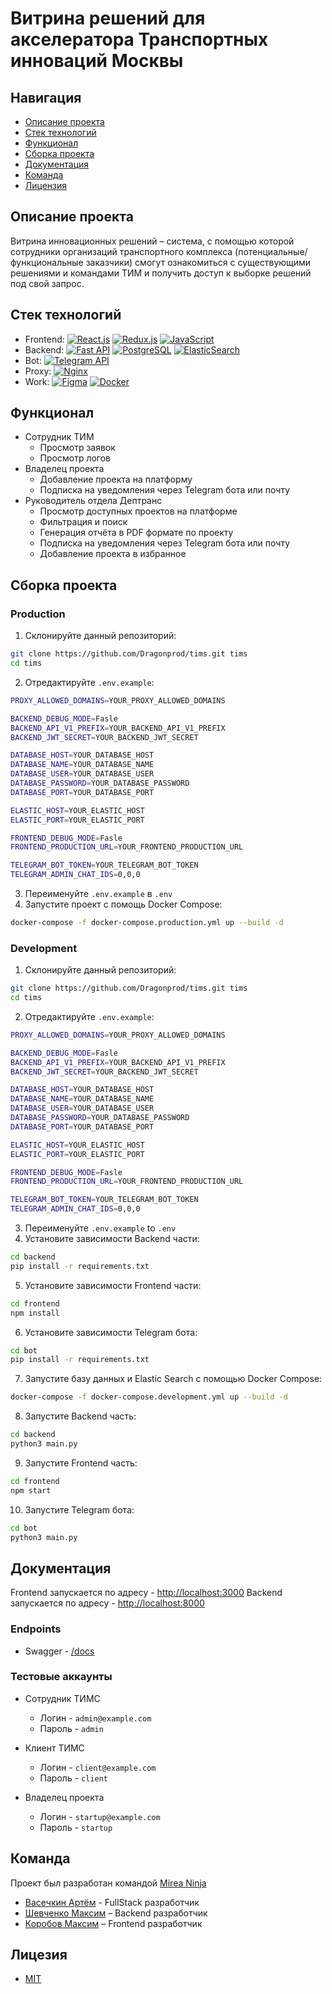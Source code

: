 # Витрина решений для акселератора Транспортных инноваций Москвы

## Навигация

- [Описание проекта](#desc)
- [Стек технологий](#stack)
- [Функционал](#functionality)
- [Сборка проекта](#launch)
- [Документация](#docs)
- [Команда](#team)
- [Лицензия](#license)

<a name="desc"></a>

## Описание проекта

Витрина инновационных решений – система, с помощью которой сотрудники организаций транспортного комплекса (потенциальные/функциональные заказчики) смогут ознакомиться с существующими решениями и командами ТИМ и получить доступ к выборке решений под свой запрос.

<a name="stack"></a>

## Стек технологий

- Frontend:
  [![React.js](https://img.shields.io/badge/React.js-61DAFB?logo=react&logoColor=black)](https://reactjs.org/)
  [![Redux.js](https://img.shields.io/badge/Redux.js-764ABC?logo=redux&logoColor=white)](https://redux.js.org/)
  [![JavaScript](https://img.shields.io/badge/JavaScript-F7DF1E?logo=javascript&logoColor=black)](https://developer.mozilla.org/en-US/docs/Web/JavaScript)
- Backend:
  [![Fast API](https://img.shields.io/badge/FastAPI-009485?logo=fastapi&logoColor=white)](https://fastapi.tiangolo.com/)
  [![PostgreSQL](https://img.shields.io/badge/PostgreSQL-4169E1?logo=postgresql&logoColor=white)](https://www.postgresql.org/)
  [![ElasticSearch](https://img.shields.io/badge/ElasticSearch-009485?logo=elasticsearch&logoColor=white)](https://www.elastic.co/)
- Bot:
  [![Telegram API](https://img.shields.io/badge/Telegram-555555.svg?logo=telegram&logoColor=white)](https://core.telegram.org/)
- Proxy:
  [![Nginx](https://img.shields.io/badge/Nginx-009639.svg?logo=nginx&logoColor=white)](https://nginx.org/)
- Work:
  [![Figma](https://img.shields.io/badge/Figma-F24E1E?logo=figma&logoColor=white)](https://www.figma.com/)
  [![Docker](https://img.shields.io/badge/Docker-%230db7ed.svg?logo=docker&logoColor=white)](https://www.docker.com/)

<a name="functionality"></a>

## Функционал

- Сотрудник ТИМ
  - Просмотр заявок
  - Просмотр логов
- Владелец проекта
  - Добавление проекта на платформу
  - Подписка на уведомления через Telegram бота или почту
- Руководитель отдела Дептранс
  - Просмотр доступных проектов на платформе
  - Фильтрация и поиск
  - Генерация отчёта в PDF формате по проекту
  - Подписка на уведомления через Telegram бота или почту
  - Добавление проекта в избранное

<a name="launch"></a>

## Сборка проекта

### Production

1. Склонируйте данный репозиторий:

```sh
git clone https://github.com/Dragonprod/tims.git tims
cd tims
```

2. Отредактируйте `.env.example`:

```sh
PROXY_ALLOWED_DOMAINS=YOUR_PROXY_ALLOWED_DOMAINS

BACKEND_DEBUG_MODE=Fasle
BACKEND_API_V1_PREFIX=YOUR_BACKEND_API_V1_PREFIX
BACKEND_JWT_SECRET=YOUR_BACKEND_JWT_SECRET

DATABASE_HOST=YOUR_DATABASE_HOST
DATABASE_NAME=YOUR_DATABASE_NAME
DATABASE_USER=YOUR_DATABASE_USER
DATABASE_PASSWORD=YOUR_DATABASE_PASSWORD
DATABASE_PORT=YOUR_DATABASE_PORT

ELASTIC_HOST=YOUR_ELASTIC_HOST
ELASTIC_PORT=YOUR_ELASTIC_PORT

FRONTEND_DEBUG_MODE=Fasle
FRONTEND_PRODUCTION_URL=YOUR_FRONTEND_PRODUCTION_URL

TELEGRAM_BOT_TOKEN=YOUR_TELEGRAM_BOT_TOKEN
TELEGRAM_ADMIN_CHAT_IDS=0,0,0
```

3. Переименуйте `.env.example` в `.env`
4. Запустите проект с помощь Docker Compose:

```sh
docker-compose -f docker-compose.production.yml up --build -d
```

### Development

1. Склонируйте данный репозиторий:

```sh
git clone https://github.com/Dragonprod/tims.git tims
cd tims
```

2. Отредактируйте `.env.example`:

```sh
PROXY_ALLOWED_DOMAINS=YOUR_PROXY_ALLOWED_DOMAINS

BACKEND_DEBUG_MODE=Fasle
BACKEND_API_V1_PREFIX=YOUR_BACKEND_API_V1_PREFIX
BACKEND_JWT_SECRET=YOUR_BACKEND_JWT_SECRET

DATABASE_HOST=YOUR_DATABASE_HOST
DATABASE_NAME=YOUR_DATABASE_NAME
DATABASE_USER=YOUR_DATABASE_USER
DATABASE_PASSWORD=YOUR_DATABASE_PASSWORD
DATABASE_PORT=YOUR_DATABASE_PORT

ELASTIC_HOST=YOUR_ELASTIC_HOST
ELASTIC_PORT=YOUR_ELASTIC_PORT

FRONTEND_DEBUG_MODE=Fasle
FRONTEND_PRODUCTION_URL=YOUR_FRONTEND_PRODUCTION_URL

TELEGRAM_BOT_TOKEN=YOUR_TELEGRAM_BOT_TOKEN
TELEGRAM_ADMIN_CHAT_IDS=0,0,0
```

3. Переименуйте `.env.example` to `.env`
4. Установите зависимости Backend части:

```sh
cd backend
pip install -r requirements.txt
```

5. Установите зависимости Frontend части:

```sh
cd frontend
npm install
```

6. Установите зависимости Telegram бота:

```sh
cd bot
pip install -r requirements.txt
```

7. Запустите базу данных и Elastic Search с помощью Docker Compose:

```sh
docker-compose -f docker-compose.development.yml up --build -d
```

8. Запустите Backend часть:

```sh
cd backend
python3 main.py
```

9. Запустите Frontend часть:

```sh
cd frontend
npm start
```

10. Запустите Telegram бота:

```sh
cd bot
python3 main.py
```

<a name="docs"></a>

## Документация

Frontend запускается по адресу - [http://localhost:3000](http://localhost:3000 "url запуска frontend")
Backend запускается по адресу - [http://localhost:8000](http://localhost:8000 "url запуска backend")

### Endpoints

- Swagger - [/docs](http://localhost:8000/docs "url запуска Swagger")

### Тестовые аккаунты

- Сотрудник ТИМС

  - Логин - `admin@example.com`
  - Пароль - `admin`

- Клиент ТИМС

  - Логин - `client@example.com`
  - Пароль - `client`

- Владелец проекта
  - Логин - `startup@example.com`
  - Пароль - `startup`

<a name="team"></a>

## Команда

Проект был разработан командой [Mirea Ninja](https://github.com/Ninja-Official)

- [Васечкин Артём](https://t.me/DragonProd) - FullStack разработчик
- [Шевченко Максим](https://t.me/Shmyaks) – Backend разработчик
- [Коробов Максим](https://t.me/maxcore25) – Frontend разработчик

<a name="license"></a>

## Лицезия

- [MIT](LICENSE)
